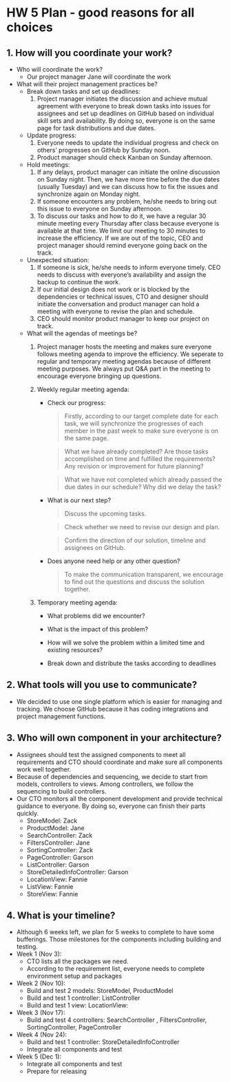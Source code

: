 # **HW 5 Plan - good reasons for all choices**

 ## 1. How will you coordinate your work?
 - Who will coordinate the work?
	 - Our project manager Jane will coordinate the work
- What will their project management practices be?
	- Break down tasks and set up deadlines:
		1. Project manager initiates the discussion and achieve mutual agreement with everyone to break down tasks into issues for assignees and set up deadlines on GitHub based on individual skill sets and availability. By doing so, everyone is on the same page for task distributions and due dates.
	-   Update progress:
        1.  Everyone needs to update the individual progress and check on others’ progresses on GitHub by Sunday noon.
        2.  Product manager should check Kanban on Sunday afternoon.
     -   Hold meetings:
	     1. If any delays, product manager can initiate the online discussion on Sunday night. Then, we have more time before the due dates (usually Tuesday) and we can discuss how to fix the issues and synchronize again on Monday night.
	     2.  If someone encounters any problem, he/she needs to bring out this issue to everyone on Sunday afternoon.
	     3.  To discuss our tasks and how to do it, we have a regular 30 minute meeting every Thursday after class because everyone is available at that time. We limit our meeting to 30 minutes to increase the efficiency. If we are out of the topic, CEO and project manager should remind everyone going back on the track.
	-   Unexpected situation:
	    1.  If someone is sick, he/she needs to inform everyone timely. CEO needs to discuss with everyone’s availability and assign the backup to continue the work.
	    2.  If our initial design does not work or is blocked by the dependencies or technical issues, CTO and designer should initiate the conversation and product manager can hold a meeting with everyone to revise the plan and schedule.
	    3.  CEO should monitor product manager to keep our project on track.
	-   What will the agendas of meetings be?
		1.   Project manager hosts the meeting and makes sure everyone follows meeting agenda to improve the efficiency. We seperate to regular and temporary meeting agendas because of different meeting purposes. We always put Q&A part in the meeting to encourage everyone bringing up questions.
		2. Weekly regular meeting agenda:
		    - Check our progress:
				> Firstly, according to our target complete date for each task, we will synchronize the progresses of each member in the past week to make sure everyone is on the same page.
				
				>  What we have already completed? Are those tasks accomplished on time and fulfilled the requirements? Any revision or improvement for future planning?
    
				>  What we have not completed which already passed the due dates in our schedule? Why did we delay the task?
			- What is our next step?
				>  Discuss the upcoming tasks.
		    
			    > Check whether we need to revise our design and plan.
		    
			    > Confirm the direction of our solution, timeline and assignees on GitHub.
			- Does anyone need help or any other question?
    

				>  To make the communication transparent, we encourage to find out the questions and discuss the solution together.

		3. Temporary meeting agenda:
			- What problems did we encounter?
    
			-  What is the impact of this problem?
    
			-  How will we solve the problem within a limited time and existing resources?
    
			-  Break down and distribute the tasks according to deadlines

## 2.  What tools will you use to communicate?
    

-   We decided to use one single platform which is easier for managing and tracking. We choose GitHub because it has coding integrations and project management functions.
## 3.  Who will own component in your architecture?
-   Assignees should test the assigned components to meet all requirements and CTO should coordinate and make sure all components work well together.
-   Because of dependencies and sequencing, we decide to start from models, controllers to views. Among controllers, we follow the sequencing to build controllers.
-   Our CTO monitors all the component development and provide technical guidance to everyone. By doing so, everyone can finish their parts quickly.
    - StoreModel: Zack
    -  ProductModel: Jane
    -   SearchController: Zack
    -   FiltersController: Jane
    -   SortingController: Zack
    -   PageController: Garson
    -   ListController: Garson
    -   StoreDetailedInfoController: Garson
    -   LocationView: Fannie
    -   ListView: Fannie
    -   StoreView: Fannie
## 4.  What is your timeline?
-   Although 6 weeks left, we plan for 5 weeks to complete to have some bufferings. Those milestones for the components including building and testing.    
-   Week 1 (Nov 3):
	-  CTO lists all the packages we need.
	- According to the requirement list, everyone needs to complete environment setup and packages
-   Week 2 (Nov 10):
	- Build and test 2 models: StoreModel, ProductModel
	-  Build and test 1 controller: ListController
	- Build and test 1 view: LocationView:
-   Week 3 (Nov 17):
	- Build and test 4 controllers: SearchController , FiltersController, SortingController, PageController
-   Week 4 (Nov 24):
	- Build and test 1 controller: StoreDetailedInfoController
    - Integrate all components and test
-   Week 5 (Dec 1):
	- Integrate all components and test
	 -	Prepare for releasing
